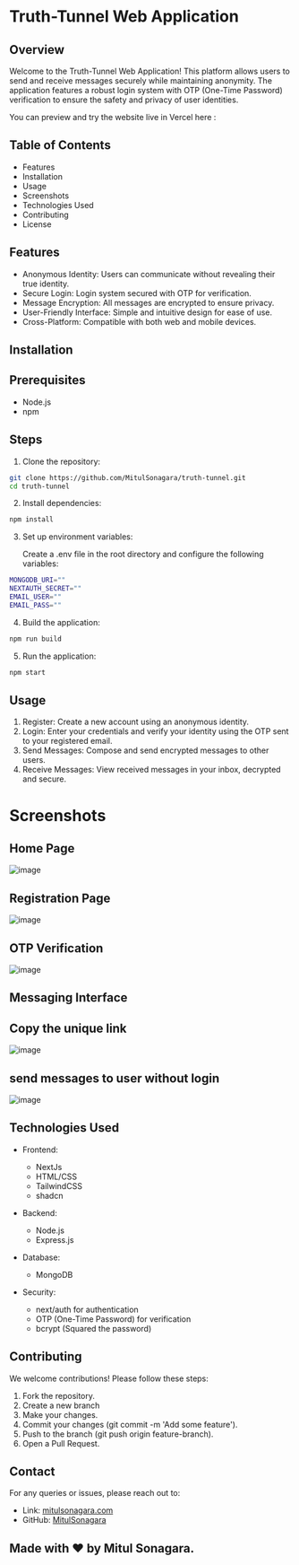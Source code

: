 # Truth-Tunnel Web Application

## Overview

Welcome to the Truth-Tunnel Web Application! This platform allows users to send and receive messages securely while maintaining anonymity. The application features a robust login system with OTP (One-Time Password) verification to ensure the safety and privacy of user identities.

You can preview and try the website live in Vercel here :

## Table of Contents

- Features
- Installation
- Usage
- Screenshots
- Technologies Used
- Contributing
- License

## Features

- Anonymous Identity: Users can communicate without revealing their true identity.
- Secure Login: Login system secured with OTP for verification.
- Message Encryption: All messages are encrypted to ensure privacy.
- User-Friendly Interface: Simple and intuitive design for ease of use.
- Cross-Platform: Compatible with both web and mobile devices.

## Installation

## Prerequisites

- Node.js
- npm

## Steps

1. Clone the repository:

```bash
git clone https://github.com/MitulSonagara/truth-tunnel.git
cd truth-tunnel
```

2. Install dependencies:

```bash
npm install
```

3. Set up environment variables:

   Create a .env file in the root directory and configure the following variables:

```bash
MONGODB_URI=""
NEXTAUTH_SECRET=""
EMAIL_USER=""
EMAIL_PASS=""
```

4. Build the application:

```bash
npm run build
```

5. Run the application:

```bash
npm start
```

## Usage

1. Register: Create a new account using an anonymous identity.
2. Login: Enter your credentials and verify your identity using the OTP sent to your registered email.
3. Send Messages: Compose and send encrypted messages to other users.
4. Receive Messages: View received messages in your inbox, decrypted and secure.

# Screenshots

## Home Page

![image](https://github.com/MitulSonagara/truth-tunnel/blob/master/public/assets/home.png)

## Registration Page

![image](https://github.com/MitulSonagara/truth-tunnel/blob/master/public/assets/signup.png)

## OTP Verification

![image](https://github.com/MitulSonagara/truth-tunnel/blob/master/public/assets/otp.png)

## Messaging Interface

## Copy the unique link

![image](https://github.com/MitulSonagara/truth-tunnel/blob/master/public/assets/dashboard.png)

## send messages to user without login

![image](https://github.com/MitulSonagara/truth-tunnel/blob/master/public/assets/send-msg.png)

## Technologies Used

- Frontend:
  - NextJs
  - HTML/CSS
  - TailwindCSS
  - shadcn
- Backend:
  - Node.js
  - Express.js
- Database:
  - MongoDB
- Security:

  - next/auth for authentication
  - OTP (One-Time Password) for verification
  - bcrypt (Squared the password)

## Contributing

We welcome contributions! Please follow these steps:

1. Fork the repository.
2. Create a new branch
3. Make your changes.
4. Commit your changes (git commit -m 'Add some feature').
5. Push to the branch (git push origin feature-branch).
6. Open a Pull Request.

## Contact

For any queries or issues, please reach out to:

- Link: [mitulsonagara.com](https://portfolio-phi-topaz-23.vercel.app/)
- GitHub: [MitulSonagara](https://github.com/MitulSonagara)

## Made with ❤️ by Mitul Sonagara.
